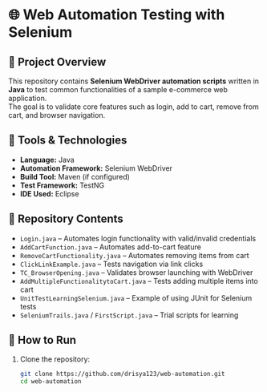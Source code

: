# 🌐 Web Automation Testing with Selenium

## 📌 Project Overview
This repository contains **Selenium WebDriver automation scripts** written in **Java** to test common functionalities of a sample e-commerce web application.  
The goal is to validate core features such as login, add to cart, remove from cart, and browser navigation.

## 🔧 Tools & Technologies
- **Language:** Java  
- **Automation Framework:** Selenium WebDriver  
- **Build Tool:** Maven (if configured)  
- **Test Framework:** TestNG 
- **IDE Used:** Eclipse 

## 📂 Repository Contents
- `Login.java` – Automates login functionality with valid/invalid credentials  
- `AddCartFunction.java` – Automates add-to-cart feature  
- `RemoveCartFunctionality.java` – Automates removing items from cart  
- `ClickLinkExample.java` – Tests navigation via link clicks  
- `TC_BrowserOpening.java` – Validates browser launching with WebDriver  
- `AddMultipleFunctionalitytoCart.java` – Tests adding multiple items into cart  
- `UnitTestLearningSelenium.java` – Example of using JUnit for Selenium tests  
- `SeleniumTrails.java` / `FirstScript.java` – Trial scripts for learning  

## 🚀 How to Run
1. Clone the repository:  
   ```bash
   git clone https://github.com/drisya123/web-automation.git
   cd web-automation
